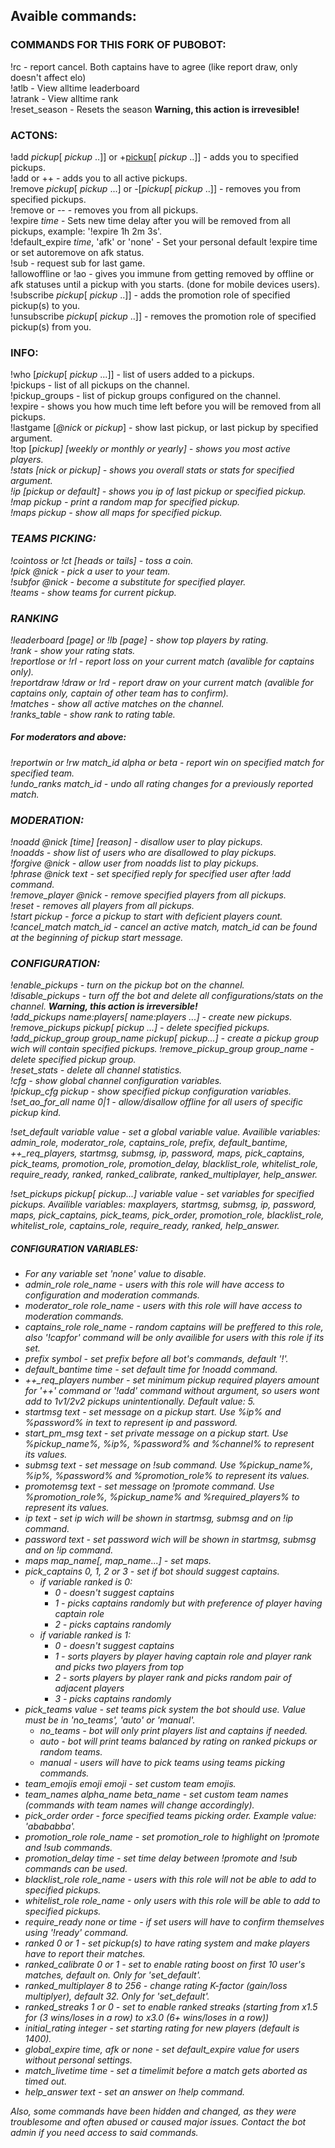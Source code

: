 ## Avaible commands:

### COMMANDS FOR THIS FORK OF PUBOBOT:
!rc - report cancel. Both captains have to agree (like report draw, only doesn't affect elo)  
!atlb - View alltime leaderboard  
!atrank - View alltime rank  
!reset_season - Resets the season <b>Warning, this action is irrevesible!</b>  

### ACTONS:
!add <i>pickup</i>[ <i>pickup</i> ..]] or +<u>pickup</u>[ <i>pickup</i> ..]] - adds you to specified pickups.   
!add or ++ - adds you to all active pickups.    
!remove <i>pickup</i>[ <i>pickup</i> ...] or -[<i>pickup</i>[ <i>pickup</i> ..]] - removes you from specified pickups.   
!remove or -- - removes you from all pickups.   
!expire <i>time</i> - Sets new time delay after you will be removed from all pickups, example: '!expire 1h 2m 3s'.   
!default_expire <i>time</i>, 'afk' or 'none' - Set your personal default !expire time or set autoremove on afk status.   
!sub - request sub for last game.   
!allowoffline or !ao - gives you immune from getting removed by offline or afk statuses until a pickup with you starts. (done for mobile devices users).   
!subscribe <i>pickup</i>[ <i>pickup</i> ..]] - adds the promotion role of specified pickup(s) to you.   
!unsubscribe <i>pickup</i>[ <i>pickup</i> ..]] - removes the promotion role of specified pickup(s) from you.   

### INFO:
!who [<i>pickup</i>[ <i>pickup</i> ...]] - list of users added to a pickups.   
!pickups - list of all pickups on the channel.   
!pickup_groups - list of pickup groups configured on the channel.   
!expire - shows you how much time left before you will be removed from all pickups.   
!lastgame [<i>@nick</i> or <i>pickup</i>] - show last pickup, or last pickup by specified argument.   
!top [<i>pickup<i>] [weekly or monthly or yearly] - shows you most active players.   
!stats [<i>nick</i> or <i>pickup</i>] - shows you overall stats or stats for specified argument.   
!ip [<i>pickup</i> or default] - shows you ip of last pickup or specified pickup.   
!map <i>pickup</i> - print a random map for specified pickup.   
!maps <i>pickup</i> - show all maps for specified pickup.   

### TEAMS PICKING:
!cointoss or !ct [heads or tails] - toss a coin.   
!pick <i>@nick</i> - pick a user to your team.   
!subfor <i>@nick</i> - become a substitute for specified player.   
!teams - show teams for current pickup.   

### RANKING
!leaderboard [page] or !lb [page] - show top players by rating.   
!rank - show your rating stats.   
!reportlose or !rl - report loss on your current match (avalible for captains only).  
!reportdraw !draw or !rd - report draw on your current match (avalible for captains only, captain of other team has to confirm).  
!matches - show all active matches on the channel.   
!ranks_table - show rank to rating table.   
##### For moderators and above:
!reportwin or !rw <i>match_id</i> alpha or beta - report win on specified match for specified team.   
!undo_ranks <i>match_id</i> - undo all rating changes for a previously reported match.   

### MODERATION:
!noadd <i>@nick</i> [<i>time</i>] [<i>reason</i>] - disallow user to play pickups.   
!noadds - show list of users who are disallowed to play pickups.   
!forgive <i>@nick</i> - allow user from noadds list to play pickups.   
!phrase <i>@nick</i> <i>text</i> - set specified reply for specified user after !add command.   
!remove_player <i>@nick</i> - remove specified players from all pickups.   
!reset - removes all players from all pickups.   
!start <i>pickup</i> - force a pickup to start with deficient players count.   
!cancel_match <i>match_id</i> - cancel an active match, match_id can be found at the beginning of pickup start message.   

### CONFIGURATION:
!enable_pickups - turn on the pickup bot on the channel.   
!disable_pickups - turn off the bot and delete all configurations/stats on the channel. <b>Warning, this action is irreversible!</b>   
!add_pickups <i>name</i>:<i>players</i>[ <i>name</i>:<i>players</i> ...] - create new pickups.   
!remove_pickups <i>pickup</i>[ <i>pickup</i> ...] - delete specified pickups.   
!add_pickup_group <i>group_name</i> <i>pickup</i>[ <i>pickup</i>...] - create a pickup group wich will contain specified pickups.
!remove_pickup_group <i>group_name</i> - delete specified pickup group.   
!reset_stats - delete all channel statistics.   
!cfg - show global channel configuration variables.   
!pickup_cfg <i>pickup</i> - show specified pickup configuration variables.   
!set_ao_for_all <i>name</i> 0|1 - allow/disallow offline for all users of specific pickup kind.

!set_default variable value - set a global variable value. Availible variables: admin_role, moderator_role, captains_role, prefix, default_bantime, ++_req_players, startmsg, submsg, ip, password, maps, pick_captains, pick_teams, promotion_role, promotion_delay, blacklist_role, whitelist_role, require_ready, ranked, ranked_calibrate, ranked_multiplayer, help_answer.   

!set_pickups <i>pickup</i>[ <i>pickup</i>...] variable value - set variables for specified pickups. Availible variables: maxplayers, startmsg, submsg, ip, password, maps, pick_captains, pick_teams, pick_order, promotion_role, blacklist_role, whitelist_role, captains_role, require_ready, ranked, help_answer.   

##### CONFIGURATION VARIABLES:
* For any variable set 'none' value to disable.
* admin_role <i>role_name</i> - users with this role will have access to configuration and moderation commands.
* moderator_role <i>role_name</i> - users with this role will have access to moderation commands.
* captains_role <i>role_name</i> - random captains will be preffered to this role, also '!capfor' command will be only availible for users with this role if its set.
* prefix <i>symbol</i> - set prefix before all bot's commands, default '!'.
* default_bantime <i>time</i> - set default time for !noadd command.
* ++_req_players <i>number</i> - set minimum pickup required players amount for '++' command or '!add' command without argument, so users wont add to 1v1/2v2 pickups unintentionally. Default value: 5.
* startmsg <i>text</i> - set message on a pickup start. Use %ip% and %password% in <i>text</i> to represent ip and password.
* start_pm_msg <i>text</i> - set private message on a pickup start. Use %pickup_name%, %ip%, %password% and %channel% to represent its values.
* submsg <i>text</i> - set message on !sub command. Use %pickup_name%, %ip%, %password% and %promotion_role% to represent its values.
* promotemsg <i>text</i> - set message on !promote command. Use %promotion_role%, %pickup_name% and %required_players% to represent its values.
* ip <i>text</i> - set ip wich will be shown in startmsg, submsg and on !ip command.
* password <i>text</i> - set password wich will be shown in startmsg, submsg and on !ip command.
* maps <i>map_name</i>[, <i>map_name</i>...] - set maps.
* pick_captains 0, 1, 2 or 3 - set if bot should suggest captains.
  * if variable ranked is 0:
    * 0 - doesn't suggest captains
    * 1 - picks captains randomly but with preference of player having captain role
    * 2 - picks captains randomly
  * if variable ranked is 1:
    * 0 - doesn't suggest captains
    * 1 - sorts players by player having captain role and player rank and picks two players from top
    * 2 - sorts players by player rank and picks random pair of adjacent players
    * 3 - picks captains randomly
* pick_teams <i>value</i> -  set teams pick system the bot should use. Value must be in 'no_teams', 'auto' or 'manual'.
  * no_teams - bot will only print players list and captains if needed.
  * auto - bot will print teams balanced by rating on ranked pickups or random teams.
  * manual - users will have to pick teams using teams picking commands.
* team_emojis <i>emoji</i> <i>emoji</i> - set custom team emojis.
* team_names <i>alpha_name</i> <i>beta_name</i> - set custom team names (commands with team names will change accordingly).
* pick_order <i>order</i> - force specified teams picking order. Example value: 'abababba'.
* promotion_role <i>role_name</i> - set promotion_role to highlight on !promote and !sub commands.
* promotion_delay <i>time</i> - set time delay between !promote and !sub commands can be used.
* blacklist_role <i>role_name</i> - users with this role will not be able to add to specified pickups.
* whitelist_role <i>role_name</i> - only users with this role will be able to add to specified pickups.
* require_ready none or <i>time</i> - if set users will have to confirm themselves using '!ready' command.
* ranked 0 or 1 - set pickup(s) to have rating system and make players have to report their matches.
* ranked_calibrate 0 or 1 - set to enable rating boost on first 10 user's matches, default on. Only for 'set_default'.
* ranked_multiplayer 8 to 256 - change rating K-factor (gain/loss multiplyer), default 32. Only for 'set_default'.
* ranked_streaks 1 or 0 - set to enable ranked streaks (starting from x1.5 for (3 wins/loses in a row) to x3.0 (6+ wins/loses in a row))
* initial_rating <i>integer</i> - set starting rating for new players (default is 1400).
* global_expire <i>time</i>, afk or none - set default_expire value for users without personal settings.
* match_livetime <i>time</i> - set a timelimit before a match gets aborted as timed out.
* help_answer <i>text</i> - set an answer on !help command.

Also, some commands have been hidden and changed, as they were troublesome and often abused or caused major issues. Contact the bot admin if you need access to said commands.

